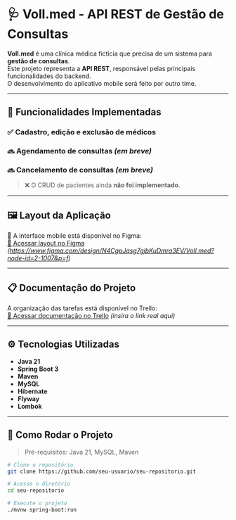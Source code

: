 # 🩺 Voll.med - API REST de Gestão de Consultas

**Voll.med** é uma clínica médica fictícia que precisa de um sistema para **gestão de consultas**.  
Este projeto representa a **API REST**, responsável pelas principais funcionalidades do backend.  
O desenvolvimento do aplicativo mobile será feito por outro time.

---

## 🚀 Funcionalidades Implementadas

### ✅ Cadastro, edição e exclusão de médicos  
### 🔜 Agendamento de consultas *(em breve)*  
### 🔜 Cancelamento de consultas *(em breve)*  

> ❌ O CRUD de pacientes ainda **não foi implementado**.

---

## 🖼 Layout da Aplicação

🎨 A interface mobile está disponível no Figma:  
[🔗 Acessar layout no Figma](#) *(https://www.figma.com/design/N4CgpJqsg7gjbKuDmra3EV/Voll.med?node-id=2-1007&p=f)*

---

## 📋 Documentação do Projeto

A organização das tarefas está disponível no Trello:  
[🔗 Acessar documentação no Trello](#) *(insira o link real aqui)*

---

## ⚙️ Tecnologias Utilizadas

- **Java 21**
- **Spring Boot 3**
- **Maven**
- **MySQL**
- **Hibernate**
- **Flyway**
- **Lombok**

---

## 📌 Como Rodar o Projeto

> Pré-requisitos: Java 21, MySQL, Maven

```bash
# Clone o repositório
git clone https://github.com/seu-usuario/seu-repositorio.git

# Acesse o diretório
cd seu-repositorio

# Execute o projeto
./mvnw spring-boot:run
